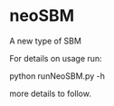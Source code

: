 # neoSBM
A new type of SBM

For details on usage run:

python runNeoSBM.py -h 

more details to follow.